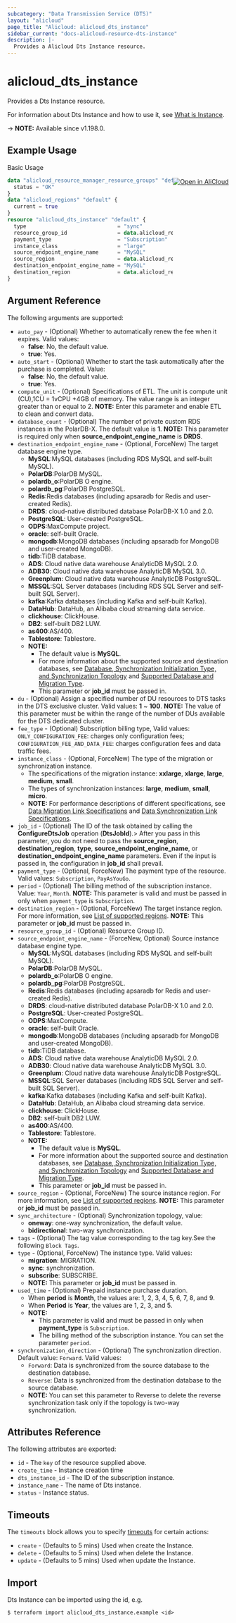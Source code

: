 ```yaml
---
subcategory: "Data Transmission Service (DTS)"
layout: "alicloud"
page_title: "Alicloud: alicloud_dts_instance"
sidebar_current: "docs-alicloud-resource-dts-instance"
description: |-
  Provides a Alicloud Dts Instance resource.
---
```


# alicloud_dts_instance

Provides a Dts Instance resource.

For information about Dts Instance and how to use it, see [What is Instance](https://www.alibabacloud.com/help/en/data-transmission-service/latest/createdtsinstance).

-> **NOTE:** Available since v1.198.0.

## Example Usage
<div class="oics-button" style="float: right;margin: 0 0 -40px 0;">
  <a href="https://api.aliyun.com/api-tools/terraform?resource=alicloud_dts_instance&exampleId=d1f3d8bc-acd2-5ee3-ab9b-62388fe4a382368040c8&activeTab=example&spm=docs.r.dts_instance.0.d1f3d8bcac" target="_blank">
    <img alt="Open in AliCloud" src="https://img.alicdn.com/imgextra/i1/O1CN01hjjqXv1uYUlY56FyX_!!6000000006049-55-tps-254-36.svg" style="max-height: 44px; margin: 32px auto; max-width: 100%;">
  </a>
</div>

Basic Usage

```terraform
data "alicloud_resource_manager_resource_groups" "default" {
  status = "OK"
}
data "alicloud_regions" "default" {
  current = true
}
resource "alicloud_dts_instance" "default" {
  type                             = "sync"
  resource_group_id                = data.alicloud_resource_manager_resource_groups.default.ids.0
  payment_type                     = "Subscription"
  instance_class                   = "large"
  source_endpoint_engine_name      = "MySQL"
  source_region                    = data.alicloud_regions.default.regions.0.id
  destination_endpoint_engine_name = "MySQL"
  destination_region               = data.alicloud_regions.default.regions.0.id
}
```

## Argument Reference

The following arguments are supported:
* `auto_pay` - (Optional) Whether to automatically renew the fee when it expires. Valid values:
  - **false**: No, the default value.
  - **true**: Yes.
* `auto_start` - (Optional) Whether to start the task automatically after the purchase is completed. Value:
  - **false**: No, the default value.
  - **true**: Yes.
* `compute_unit` - (Optional) Specifications of ETL. The unit is compute unit (CU),1CU = 1vCPU +4GB of memory. The value range is an integer greater than or equal to 2. **NOTE:** Enter this parameter and enable ETL to clean and convert data. 
* `database_count` - (Optional) The number of private custom RDS instances in the PolarDB-X. The default value is **1**. **NOTE:** This parameter is required only when **source_endpoint_engine_name** is **DRDS**.
* `destination_endpoint_engine_name` - (Optional, ForceNew) The target database engine type.
  - **MySQL**:MySQL databases (including RDS MySQL and self-built MySQL).
  - **PolarDB**:PolarDB MySQL.
  - **polardb_o**:PolarDB O engine.
  - **polardb_pg**:PolarDB PostgreSQL.
  - **Redis**:Redis databases (including apsaradb for Redis and user-created Redis).
  - **DRDS**: cloud-native distributed database PolarDB-X 1.0 and 2.0.
  - **PostgreSQL**: User-created PostgreSQL.
  - **ODPS**:MaxCompute project.
  - **oracle**: self-built Oracle.
  - **mongodb**:MongoDB databases (including apsaradb for MongoDB and user-created MongoDB).
  - **tidb**:TiDB database.
  - **ADS**: Cloud native data warehouse AnalyticDB MySQL 2.0.
  - **ADB30**: Cloud native data warehouse AnalyticDB MySQL 3.0.
  - **Greenplum**: Cloud native data warehouse AnalyticDB PostgreSQL.
  - **MSSQL**:SQL Server databases (including RDS SQL Server and self-built SQL Server).
  - **kafka**:Kafka databases (including Kafka and self-built Kafka).
  - **DataHub**: DataHub, an Alibaba cloud streaming data service.
  - **clickhouse**: ClickHouse.
  - **DB2**: self-built DB2 LUW.
  - **as400**:AS/400.
  - **Tablestore**: Tablestore.
  - **NOTE:** 
    - The default value is **MySQL**.
    - For more information about the supported source and destination databases, see [Database, Synchronization Initialization Type, and Synchronization Topology](https://www.alibabacloud.com/help/en/data-transmission-service/latest/overview-of-data-synchronization-scenarios-1) and [Supported Database and Migration Type](https://www.alibabacloud.com/help/en/data-transmission-service/latest/overview-of-data-migration-scenarios).
    - This parameter or **job_id** must be passed in.
* `du` - (Optional) Assign a specified number of DU resources to DTS tasks in the DTS exclusive cluster. Valid values: **1** ~ **100**. **NOTE:** The value of this parameter must be within the range of the number of DUs available for the DTS dedicated cluster.
* `fee_type` - (Optional) Subscription billing type, Valid values: `ONLY_CONFIGURATION_FEE`: charges only configuration fees; `CONFIGURATION_FEE_AND_DATA_FEE`: charges configuration fees and data traffic fees.
* `instance_class` - (Optional, ForceNew) The type of the migration or synchronization instance.
  - The specifications of the migration instance: **xxlarge**, **xlarge**, **large**, **medium**, **small**. 
  - The types of synchronization instances: **large**, **medium**, **small**, **micro**. 
  - **NOTE:** For performance descriptions of different specifications, see [Data Migration Link Specifications](https://www.alibabacloud.com/help/en/data-transmission-service/latest/cd773b) and [Data Synchronization Link Specifications](https://www.alibabacloud.com/help/en/data-transmission-service/latest/6bce7c).
* `job_id` - (Optional) The ID of the task obtained by calling the **ConfigureDtsJob** operation (**DtsJobId**).> After you pass in this parameter, you do not need to pass the **source_region**, **destination_region**, **type**, **source_endpoint_engine_name**, or **destination_endpoint_engine_name** parameters. Even if the input is passed in, the configuration in **job_id** shall prevail.
* `payment_type` - (Optional, ForceNew) The payment type of the resource. Valid values: `Subscription`, `PayAsYouGo`.
* `period` - (Optional) The billing method of the subscription instance. Value: `Year`, `Month`. **NOTE:** This parameter is valid and must be passed in only when `payment_type` is `Subscription`.
* `destination_region` - (Optional, ForceNew) The target instance region. For more information, see [List of supported regions](https://www.alibabacloud.com/help/en/data-transmission-service/latest/list-of-supported-regions). **NOTE:** This parameter or **job_id** must be passed in.
* `resource_group_id` - (Optional) Resource Group ID.
* `source_endpoint_engine_name` - (ForceNew, Optional) Source instance database engine type.
  - **MySQL**:MySQL databases (including RDS MySQL and self-built MySQL).
  - **PolarDB**:PolarDB MySQL.
  - **polardb_o**:PolarDB O engine.
  - **polardb_pg**:PolarDB PostgreSQL.
  - **Redis**:Redis databases (including apsaradb for Redis and user-created Redis).
  - **DRDS**: cloud-native distributed database PolarDB-X 1.0 and 2.0.
  - **PostgreSQL**: User-created PostgreSQL.
  - **ODPS**:MaxCompute.
  - **oracle**: self-built Oracle.
  - **mongodb**:MongoDB databases (including apsaradb for MongoDB and user-created MongoDB).
  - **tidb**:TiDB database.
  - **ADS**: Cloud native data warehouse AnalyticDB MySQL 2.0.
  - **ADB30**: Cloud native data warehouse AnalyticDB MySQL 3.0.
  - **Greenplum**: Cloud native data warehouse AnalyticDB PostgreSQL.
  - **MSSQL**:SQL Server databases (including RDS SQL Server and self-built SQL Server).
  - **kafka**:Kafka databases (including Kafka and self-built Kafka).
  - **DataHub**: DataHub, an Alibaba cloud streaming data service.
  - **clickhouse**: ClickHouse.
  - **DB2**: self-built DB2 LUW.
  - **as400**:AS/400.
  - **Tablestore**: Tablestore.
  - **NOTE:**
    - The default value is **MySQL**.
    - For more information about the supported source and destination databases, see [Database, Synchronization Initialization Type, and Synchronization Topology](https://www.alibabacloud.com/help/en/data-transmission-service/latest/overview-of-data-synchronization-scenarios-1) and [Supported Database and Migration Type](https://www.alibabacloud.com/help/en/data-transmission-service/latest/overview-of-data-migration-scenarios).
    - This parameter or **job_id** must be passed in.
* `source_region` - (Optional, ForceNew) The source instance region. For more information, see [List of supported regions](https://www.alibabacloud.com/help/en/data-transmission-service/latest/list-of-supported-regions). **NOTE:** This parameter or **job_id** must be passed in.
* `sync_architecture` - (Optional) Synchronization topology, value:
  - **oneway**: one-way synchronization, the default value.
  - **bidirectional**: two-way synchronization.
* `tags` - (Optional) The tag value corresponding to the tag key.See the following `Block Tags`.
* `type` - (Optional, ForceNew) The instance type. Valid values:
  - **migration**: MIGRATION.
  - **sync**: synchronization.
  - **subscribe**: SUBSCRIBE.
  - **NOTE:** This parameter or **job_id** must be passed in.
* `used_time` - (Optional) Prepaid instance purchase duration.
  - When **period** is **Month**, the values are: 1, 2, 3, 4, 5, 6, 7, 8, and 9.
  - When **Period** is **Year**, the values are 1, 2, 3, and 5.
  - **NOTE:** 
    - This parameter is valid and must be passed in only when **payment_type** is `Subscription`.
    - The billing method of the subscription instance. You can set the parameter `period`.
* `synchronization_direction` - (Optional) The synchronization direction. Default value: `Forward`. Valid values:
  - `Forward`: Data is synchronized from the source database to the destination database.
  - `Reverse`: Data is synchronized from the destination database to the source database.
  - **NOTE:** You can set this parameter to Reverse to delete the reverse synchronization task only if the topology is two-way synchronization.


## Attributes Reference

The following attributes are exported:
* `id` - The `key` of the resource supplied above.
* `create_time` - Instance creation time
* `dts_instance_id` - The ID of the subscription instance.
* `instance_name` - The name of Dts instance.
* `status` - Instance status.


## Timeouts

The `timeouts` block allows you to specify [timeouts](https://www.terraform.io/docs/configuration-0-11/resources.html#timeouts) for certain actions:
* `create` - (Defaults to 5 mins) Used when create the Instance.
* `delete` - (Defaults to 5 mins) Used when delete the Instance.
* `update` - (Defaults to 5 mins) Used when update the Instance.

## Import

Dts Instance can be imported using the id, e.g.

```shell
$ terraform import alicloud_dts_instance.example <id>
```